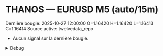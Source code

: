 # THANOS — EURUSD M5 (auto/15m)
Dernière bougie: 2025-10-27 12:00:00  O=1.16420  H=1.16420  L=1.16413  C=1.16414
Source active: twelvedata_repo

- Aucun signal sur la dernière bougie.

<details><summary>Debug</summary>

- TD_API_KEY manquant.

</details>